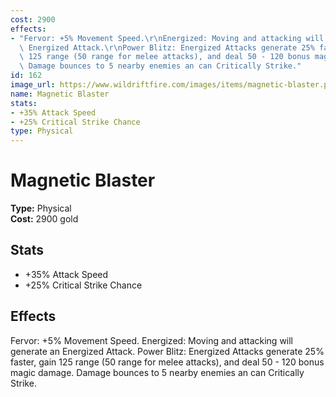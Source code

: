 ```yaml
---
cost: 2900
effects:
- "Fervor: +5% Movement Speed.\r\nEnergized: Moving and attacking will generate an\
  \ Energized Attack.\r\nPower Blitz: Energized Attacks generate 25% faster, gain\
  \ 125 range (50 range for melee attacks), and deal 50 - 120 bonus magic damage.\
  \ Damage bounces to 5 nearby enemies an can Critically Strike."
id: 162
image_url: https://www.wildriftfire.com/images/items/magnetic-blaster.png
name: Magnetic Blaster
stats:
- +35% Attack Speed
- +25% Critical Strike Chance
type: Physical
---
```


# Magnetic Blaster

**Type:** Physical  
**Cost:** 2900 gold

## Stats

- +35% Attack Speed
- +25% Critical Strike Chance

## Effects

Fervor: +5% Movement Speed.
Energized: Moving and attacking will generate an Energized Attack.
Power Blitz: Energized Attacks generate 25% faster, gain 125 range (50 range for melee attacks), and deal 50 - 120 bonus magic damage. Damage bounces to 5 nearby enemies an can Critically Strike.

